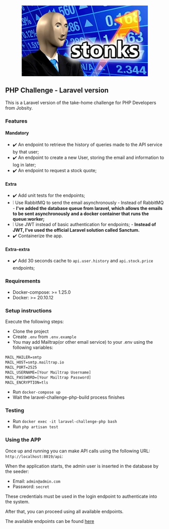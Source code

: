 <div align="center">

![stonks image](./resources/views/images/stonks.jpeg)

</div>

## PHP Challenge - Laravel version

This is a Laravel version of the take-home challenge for PHP Developers from Jobsity.

### Features

#### Mandatory

- :heavy_check_mark: An endpoint to retrieve the history of queries made to the API service by that user;
- :heavy_check_mark: An endpoint to create a new User, storing the email and information to log in later;
- :heavy_check_mark: An endpoint to request a stock quote;

#### Extra

- :heavy_check_mark: Add unit tests for the endpoints;
- :grey_exclamation: Use RabbitMQ to send the email asynchronously - Instead of RabbitMQ - **I've added the database queue from laravel, which allows the emails to be sent asynchronously and a docker container that runs the queue:worker;**
- :grey_exclamation: Use JWT instead of basic authentication for endpoints; - **Instead of JWT, I've used the official Laravel solution called Sanctum.**
- :heavy_check_mark: Containerize the app. 

#### Extra-extra

- :heavy_check_mark: Add 30 seconds cache to `api.user.history` and `api.stock.price` endpoints;

### Requirements

- Docker-compose:  >= 1.25.0
- Docker:  >= 20.10.12

### Setup instructions

Execute the following steps:

- Clone the project
- Create `.env` from `.env.example`
- You may add Mailtrap(or other email service) to your .env using the following variables:
```
MAIL_MAILER=smtp
MAIL_HOST=smtp.mailtrap.io
MAIL_PORT=2525
MAIL_USERNAME=[Your Mailtrap Username]
MAIL_PASSWORD=[Your Mailtrap Password]
MAIL_ENCRYPTION=tls
```
- Run `docker-compose up`
- Wait the laravel-challenge-php-build process finishes

### Testing

- Run `docker exec -it laravel-challenge-php bash`
- Run `php artisan test`

### Using the APP
Once up and running you can make API calls using the following URL: `http://localhost:8019/api`:


When the application starts, the admin user is inserted in the database by the seeder:
- Email: `admin@admin.com`
- Password: `secret` 

These credentials must be used in the login endpoint to authenticate into the system.

After that, you can proceed using all available endpoints. 

The available endpoints can be found [here](https://documenter.getpostman.com/view/15585199/UVXeqxZj)









